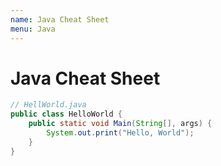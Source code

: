 ```yaml
---
name: Java Cheat Sheet
menu: Java
---
```


# Java Cheat Sheet

```java
// HellWorld.java
public class HelloWorld {
    public static void Main(String[], args) {
        System.out.print("Hello, World");
    }
}
```
